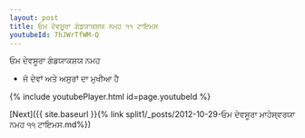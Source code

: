 ```yaml
---
layout: post
title: ਓਮ ਦੇਵਸੂਰਾ ਗੰਡਯਾਕਸ਼ਯ ਨਮਹ ੧੧ ਟਾਇਮਸ
youtubeId: 7hJWrTfWM-Q
---
```

 
 
 ਓਮ ਦੇਵਸੂਰਾ ਗੰਡਯਾਕਸ਼ਯ ਨਮਹ  
 
 -  ਜੋ ਦੇਵਾਂ ਅਤੇ ਅਸੁਰਾਂ ਦਾ ਮੁਖੀਆ ਹੈ 
 
  
 
  
 
 
 
 
 
 


{% include youtubePlayer.html id=page.youtubeId %}
 
[Next]({{ site.baseurl }}{% link  split1/_posts/2012-10-29-ਓਮ ਦੇਵਸੂਰਾ ਮਾਹੇਸ੍ਵਰਯਾ ਨਮਹ ੧੧ ਟਾਇਮਸ.md%})
 
